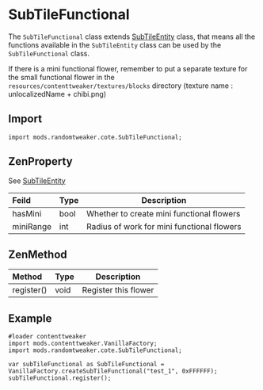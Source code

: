 # SubTileFunctional

The `SubTileFunctional`
class extends [SubTileEntity](https://github.com/ikexing-cn/RandomTweaker/blob/master/wiki/en_us/modSupport/ContentTweaker/SubTileEntity/SubTileEntity.md)
class, that means all the functions available in the `SubTileEntity` class can be used by the `SubTileFunctional` class.

If there is a mini functional flower, remember to put a separate texture for the small functional flower in the `resources/contenttweaker/textures/blocks` directory (texture name : unlocalizedName + chibi.png)

## Import

```zenscript
import mods.randomtweaker.cote.SubTileFunctional;
```

## ZenProperty

See [SubTileEntity](https://github.com/ikexing-cn/RandomTweaker/blob/master/wiki/en_us/modSupport/ContentTweaker/SubTileEntity/SubTileEntity.md)

| Feild | Type | Description |
|:---- |:--- |----- |
| hasMini | bool | Whether to create mini functional flowers |
| miniRange | int | Radius of work for mini functional flowers |

## ZenMethod

| Method | Type | Description |
|:---- |:--- |----- |
| register() | void | Register this flower |

## Example

```zenscript
#loader contenttweaker
import mods.contenttweaker.VanillaFactory;
import mods.randomtweaker.cote.SubTileFunctional;

var subTileFunctional as SubTileFunctional = VanillaFactory.createSubTileFunctional("test_1", 0xFFFFFF);
subTileFunctional.register();
```
